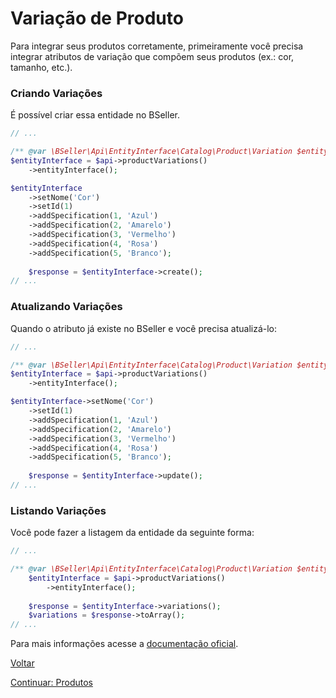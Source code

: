 # Variação de Produto

Para integrar seus produtos corretamente, primeiramente você precisa integrar atributos de variação que compõem seus produtos (ex.: cor, tamanho, etc.).

### Criando Variações

É possível criar essa entidade no BSeller. 

```php
// ...

/** @var \BSeller\Api\EntityInterface\Catalog\Product\Variation $entityInterface */
$entityInterface = $api->productVariations()
    ->entityInterface();

$entityInterface
    ->setNome('Cor')
    ->setId(1)
    ->addSpecification(1, 'Azul')
    ->addSpecification(2, 'Amarelo')
    ->addSpecification(3, 'Vermelho')
    ->addSpecification(4, 'Rosa')
    ->addSpecification(5, 'Branco');
    
    $response = $entityInterface->create();
// ...
```

### Atualizando Variações

Quando o atributo já existe no BSeller e você precisa atualizá-lo:

```php
// ...

/** @var \BSeller\Api\EntityInterface\Catalog\Product\Variation $entityInterface */
$entityInterface = $api->productVariations()
    ->entityInterface();

$entityInterface->setNome('Cor')
    ->setId(1)
    ->addSpecification(1, 'Azul')
    ->addSpecification(2, 'Amarelo')
    ->addSpecification(3, 'Vermelho')
    ->addSpecification(4, 'Rosa')
    ->addSpecification(5, 'Branco');
    
    $response = $entityInterface->update();
// ...
```

### Listando Variações

Você pode fazer a listagem da entidade da seguinte forma:

```php
// ...

/** @var \BSeller\Api\EntityInterface\Catalog\Product\Variation $entityInterface */
    $entityInterface = $api->productVariations()
        ->entityInterface();
    
    $response = $entityInterface->variations();
    $variations = $response->toArray();
// ...
```

Para mais informações acesse a [documentação oficial](http://back.bseller.com.br/api/swagger-ui.html).

[Voltar](../../../README.md)

[Continuar: Produtos](PRODUCTS.md)
